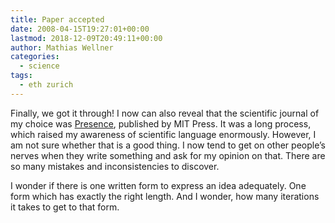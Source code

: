 ```yaml
---
title: Paper accepted
date: 2008-04-15T19:27:01+00:00
lastmod: 2018-12-09T20:49:11+00:00
author: Mathias Wellner
categories:
  - science
tags:
  - eth zurich
---
```

Finally, we got it through! I now can also reveal that the scientific journal of my choice was [Presence](http://www.mitpressjournals.org/pres), published by MIT Press. It was a long process, which raised my awareness of scientific language enormously. However, I am not sure whether that is a good thing. I now tend to get on other people&#8217;s nerves when they write something and ask for my opinion on that. There are so many mistakes and inconsistencies to discover.

I wonder if there is one written form to express an idea adequately. One form which has exactly the right length. And I wonder, how many iterations it takes to get to that form.